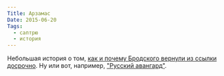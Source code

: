 ```yaml
---
Title: Арзамас
Date: 2015-06-20
Tags:
  - саптрю
  - история
---
```


Небольшая история о том, [как и почему Бродского вернули из ссылки досрочно][1]. Ну или вот, например, ["Русский авангард"][2].

[1]: http://arzamas.academy/episodes/124
[2]: http://arzamas.academy/courses/18